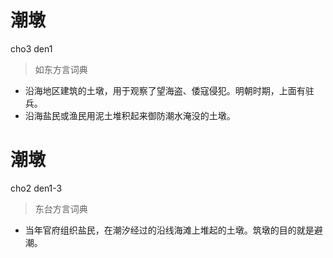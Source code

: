 # 潮墩
cho3 den1
> 如东方言词典
- 沿海地区建筑的土墩，用于观察了望海盗、倭寇侵犯。明朝时期，上面有驻兵。
- 沿海盐民或渔民用泥土堆积起来御防潮水淹没的土墩。

# 潮墩
cho2 den1-3
> 东台方言词典
- 当年官府组织盐民，在潮汐经过的沿线海滩上堆起的土墩。筑墩的目的就是避潮。

